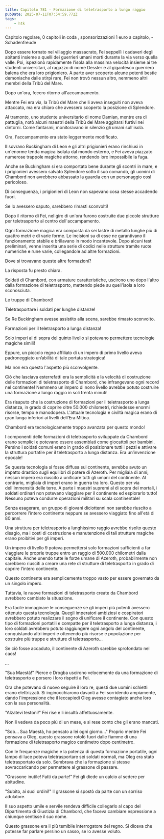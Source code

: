 ```yaml
---
title: Capitolo 781 - Formazione di teletrasporto a lungo raggio
pubDate: 2025-07-11T07:54:59.772Z
tags:
    - htk
---
```



Capitolo regolare,
0 capitoli in coda ,
sponsorizzazioni 1 euro a capitolo,
-Schadenfreude


Dopo essere tornato nel villaggio massacrato, Fei seppellì i cadaveri degli abitanti insieme a quelli dei guerrieri umani morti durante la via verso quella valle. Poi, ispezionò rapidamente l'isola alla massima velocità insieme ai tre studenti universitari, al ragazzo di nome Dessler e al gigantesco guerriero balena che era loro prigioniero. A parte aver scoperto alcune potenti bestie demoniache dalle stirpi rare, Fei non trovò nessun altro, nemmeno altri membri della Tribù del Mare.


Dopo un'ora, fecero ritorno all'accampamento.


Mentre Fei era via, la Tribù del Mare che li aveva inseguiti non aveva attaccato, ma era chiaro che avessero scoperto la posizione di Splendore.


Al tramonto, uno studente universitario di nome Damian, mentre era di pattuglia, notò alcuni maestri della Tribù del Mare aggirarsi furtivi nei dintorni. Come fantasmi, monitoravano in silenzio gli umani sull'isola.


Ora, l'accampamento era stato leggermente modificato.


Il sovrano Buckingham di Leon e gli altri prigionieri erano rinchiusi in un'enorme tenda magica isolata dal mondo esterno, e Fei aveva piazzato numerose trappole magiche attorno, rendendo loro impossibile la fuga.


Anche se Buckingham si era comportato bene durante gli scontri in mare, e i prigionieri avessero salvato Splendore sotto il suo comando, gli uomini di Chambord non avrebbero abbassato la guardia con un personaggio così pericoloso.


Di conseguenza, i prigionieri di Leon non sapevano cosa stesse accadendo fuori.


Se lo avessero saputo, sarebbero rimasti sconvolti!


Dopo il ritorno di Fei, nel giro di un'ora furono costruite due piccole strutture per teletrasporto al centro dell'accampamento.


Ogni formazione magica era composta da sei lastre di metallo lunghe più di quattro metri e di varie forme. Le incisioni su di esse ne garantivano il funzionamento stabile e brillavano in modo incantevole. Dopo alcuni test preliminari, venne inserita una serie di codici nelle strutture tramite ruote numeriche e rune varie, collegandole ad altre formazioni.


Dove si trovavano queste altre formazioni?


La risposta fu presto chiara.


Soldati di Chambord, con armature caratteristiche, uscirono uno dopo l'altro dalla formazione di teletrasporto, mettendo piede su quell'isola a loro sconosciuta.


Le truppe di Chambord!


Teletrasportare i soldati per lunghe distanze!


Se Re Buckingham avesse assistito alla scena, sarebbe rimasto sconvolto.


Formazioni per il teletrasporto a lunga distanza!


Solo imperi al di sopra del quinto livello si potevano permettere tecnologie magiche simili!


Eppure, un piccolo regno affiliato di un impero di primo livello aveva padroneggiato un’abilità di tale portata strategica!


Ma non era questo l'aspetto più sconvolgente.


Ciò che lasciava esterrefatti era la semplicità e la velocità di costruzione delle formazioni di teletrasporto di Chambord, che infrangevano ogni record nel continente! Nemmeno un impero di nono livello avrebbe potuto costruire una formazione a lungo raggio in soli trenta minuti!


Era risaputo che la costruzione di formazioni per il teletrasporto a lunga distanza, in grado di coprire oltre 50.000 chilometri, richiedesse enormi risorse, tempo e manodopera. L'attuale tecnologia e civiltà magica erano di gran lunga inferiori ai livelli dell’Era Mitica.


Chambord era tecnologicamente troppo avanzata per questo mondo!


I componenti delle formazioni di teletrasporto sviluppate da Chambord erano semplici e potevano essere assemblati come giocattoli per bambini. Persino i soldati comuni erano in grado di posizionare tutti i pezzi e attivare la struttura portatile per il teletrasporto a lunga distanza. Era un’invenzione epocale!


Se questa tecnologia si fosse diffusa sul continente, avrebbe avuto un impatto drastico sugli equilibri di potere di Azeroth. Per migliaia di anni, nessun impero era riuscito a unificare tutti gli umani del continente.
Al contrario, migliaia di imperi erano in guerra tra loro. Questo per via dell'immensità delle terre. A parte i maestri supremi al di sopra dei mortali, i soldati ordinari non potevano viaggiare per il continente ed esplorarlo tutto! Nessuno poteva condurre operazioni militari su scala continentale!


Senza esagerare, un gruppo di giovani diciottenni non sarebbe riuscito a percorrere l'intero continente neppure se avessero viaggiato fino all'età di 80 anni.


Una struttura per teletrasporto a lunghissimo raggio avrebbe risolto questo disagio, ma i costi di costruzione e manutenzione di tali strutture magiche erano proibitivi per gli imperi.


Un impero di livello 9 poteva permettersi solo formazioni sufficienti a far viaggiare le proprie truppe entro un raggio di 500.000 chilometri dalla capitale. Anche unendo tutte le forze umane di Azeroth, probabilmente non sarebbero riusciti a creare una rete di strutture di teletrasporto in grado di coprire l'intero continente.


Questo continente era semplicemente troppo vasto per essere governato da un singolo impero.


Tuttavia, le nuove formazioni di teletrasporto create da Chambord avrebbero cambiato la situazione.


Era facile immaginare le conseguenze se gli imperi più potenti avessero ottenuto questa tecnologia. Quegli imperatori ambiziosi e cospiratori avrebbero potuto realizzare il sogno di unificare il continente.
Con questo tipo di formazioni portatili e compatte per il teletrasporto a lunga distanza, i loro soldati avrebbero potuto raggiungere ogni angolo del continente, conquistando altri imperi e ottenendo più risorse e popolazione per costruire più truppe e strutture di teletrasporto…


Se ciò fosse accaduto, il continente di Azeroth sarebbe sprofondato nel caos!


…


"Sua Maestà!" Pierce e Drogba uscirono velocemente da una formazione di teletrasporto e porsero i loro rispetti a Fei.


Ora che potevano di nuovo seguire il loro re, questi due uomini schietti erano elettrizzati. Si inginocchiarono davanti a Fei sorridendo ampiamente, dando l'impressione che il leccapiedi Oleg avesse contagiato anche loro con la sua personalità.


"Alzatevi testoni!" Fei rise e li insultò affettuosamente.


Non li vedeva da poco più di un mese, e si rese conto che gli erano mancati.


"Sob… Sua Maestà, ho pensato a lei ogni giorno…" Proprio mentre Fei pensava a Oleg, questo grassone rotolò fuori dalle fiamme di una formazione di teletrasporto magico centimetro dopo centimetro.


Con le frequenze magiche e la potenza di questa formazione portatile, ogni lampo di luce poteva teletrasportare sei soldati normali, ma Oleg era stato teletrasportato da solo. Sembrava che la formazione si stesse sovraccaricando per permettere al grassone di passare.


"Grassone inutile! Fatti da parte!" Fei gli diede un calcio al sedere per abitudine.


"Subito, ai suoi ordini!" Il grassone si spostò da parte con un sorriso adulatore.


Il suo aspetto umile e servile rendeva difficile collegarlo al capo del Dipartimento di Giustizia di Chambord, che faceva cambiare espressione a chiunque sentisse il suo nome.


Questo grassone era il più temibile interrogatore del regno. Si diceva che potesse far parlare persino un sasso, se lo avesse voluto.

